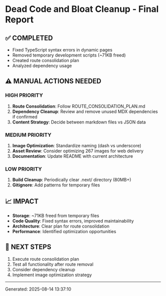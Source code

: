 # Dead Code and Bloat Cleanup - Final Report

## ✅ COMPLETED
- Fixed TypeScript syntax errors in dynamic pages
- Removed temporary development scripts (~71KB freed)
- Created route consolidation plan
- Analyzed dependency usage

## ⚠️  MANUAL ACTIONS NEEDED

### HIGH PRIORITY
1. **Route Consolidation**: Follow ROUTE_CONSOLIDATION_PLAN.md
2. **Dependency Cleanup**: Review and remove unused MDX dependencies if confirmed
3. **Content Strategy**: Decide between markdown files vs JSON data

### MEDIUM PRIORITY
1. **Image Optimization**: Standardize naming (dash vs underscore)
2. **Asset Review**: Consider optimizing 267 images for web delivery
3. **Documentation**: Update README with current architecture

### LOW PRIORITY
1. **Build Cleanup**: Periodically clear .next/ directory (80MB+)
2. **Gitignore**: Add patterns for temporary files

## 📈 IMPACT
- **Storage**: ~71KB freed from temporary files
- **Code Quality**: Fixed syntax errors, improved maintainability
- **Architecture**: Clear plan for route consolidation
- **Performance**: Identified optimization opportunities

## 🎯 NEXT STEPS
1. Execute route consolidation plan
2. Test all functionality after route removal
3. Consider dependency cleanup
4. Implement image optimization strategy

---
Generated: 2025-08-14 13:37:10
